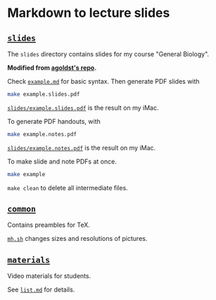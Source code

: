 # Markdown to lecture slides

## [`slides`](slides/)

The `slides` directory contains slides for my course "General Biology".

**Modified from [agoldst's repo](https://github.com/agoldst/tex/tree/master/lecture-slides).**

Check [`example.md`](slides/example.md) for basic syntax. Then generate PDF slides with 

```bash
make example.slides.pdf
```

[`slides/example.slides.pdf`](slides/example.slides.pdf) is the result on my iMac.

To generate PDF handouts, with

```bash
make example.notes.pdf
```

[`slides/example.notes.pdf`](slides/example.notes.pdf) is the result on my iMac.

To make slide and note PDFs at once.

```bash
make example
```

`make clean` to delete all intermediate files.

## [`common`](common/)

Contains preambles for TeX.

[`mh.sh`](common/mh.sh) changes sizes and resolutions of pictures.

## [`materials`](materials/)

Video materials for students.

See [`list.md`](materials/list.md) for details.
